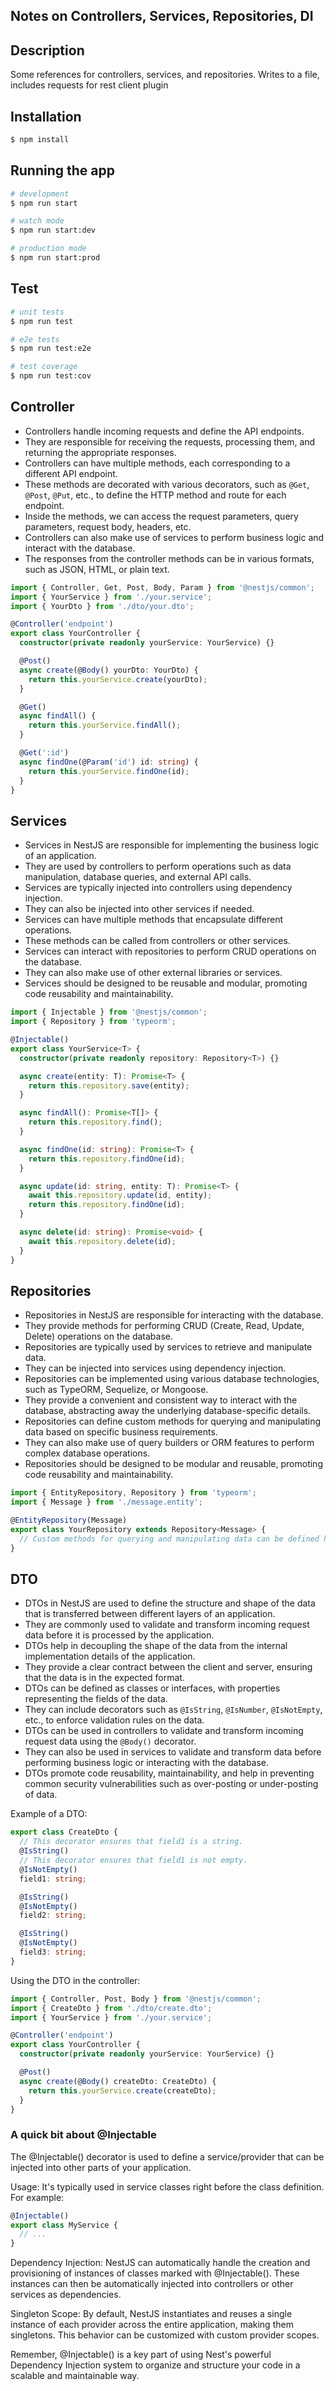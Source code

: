 ## Notes on Controllers, Services, Repositories, DI

## Description

Some references for controllers, services, and repositories. Writes to a file, includes requests for rest client plugin

## Installation

```bash
$ npm install
```

## Running the app

```bash
# development
$ npm run start

# watch mode
$ npm run start:dev

# production mode
$ npm run start:prod
```

## Test

```bash
# unit tests
$ npm run test

# e2e tests
$ npm run test:e2e

# test coverage
$ npm run test:cov
```

## Controller
- Controllers handle incoming requests and define the API endpoints.
- They are responsible for receiving the requests, processing them, and returning the appropriate responses.
- Controllers can have multiple methods, each corresponding to a different API endpoint.
- These methods are decorated with various decorators, such as `@Get`, `@Post`, `@Put`, etc., to define the HTTP method and route for each endpoint.
- Inside the methods, we can access the request parameters, query parameters, request body, headers, etc.
- Controllers can also make use of services to perform business logic and interact with the database.
- The responses from the controller methods can be in various formats, such as JSON, HTML, or plain text.

```ts
import { Controller, Get, Post, Body, Param } from '@nestjs/common';
import { YourService } from './your.service';
import { YourDto } from './dto/your.dto';

@Controller('endpoint')
export class YourController {
  constructor(private readonly yourService: YourService) {}

  @Post()
  async create(@Body() yourDto: YourDto) {
    return this.yourService.create(yourDto);
  }

  @Get()
  async findAll() {
    return this.yourService.findAll();
  }

  @Get(':id')
  async findOne(@Param('id') id: string) {
    return this.yourService.findOne(id);
  }
}
```

## Services
- Services in NestJS are responsible for implementing the business logic of an application.
- They are used by controllers to perform operations such as data manipulation, database queries, and external API calls.
- Services are typically injected into controllers using dependency injection.
- They can also be injected into other services if needed.
- Services can have multiple methods that encapsulate different operations.
- These methods can be called from controllers or other services.
- Services can interact with repositories to perform CRUD operations on the database.
- They can also make use of other external libraries or services.
- Services should be designed to be reusable and modular, promoting code reusability and maintainability.

```ts
import { Injectable } from '@nestjs/common';
import { Repository } from 'typeorm';

@Injectable()
export class YourService<T> {
  constructor(private readonly repository: Repository<T>) {}

  async create(entity: T): Promise<T> {
    return this.repository.save(entity);
  }

  async findAll(): Promise<T[]> {
    return this.repository.find();
  }

  async findOne(id: string): Promise<T> {
    return this.repository.findOne(id);
  }

  async update(id: string, entity: T): Promise<T> {
    await this.repository.update(id, entity);
    return this.repository.findOne(id);
  }

  async delete(id: string): Promise<void> {
    await this.repository.delete(id);
  }
}
```

## Repositories
- Repositories in NestJS are responsible for interacting with the database.
- They provide methods for performing CRUD (Create, Read, Update, Delete) operations on the database.
- Repositories are typically used by services to retrieve and manipulate data.
- They can be injected into services using dependency injection.
- Repositories can be implemented using various database technologies, such as TypeORM, Sequelize, or Mongoose.
- They provide a convenient and consistent way to interact with the database, abstracting away the underlying database-specific details.
- Repositories can define custom methods for querying and manipulating data based on specific business requirements.
- They can also make use of query builders or ORM features to perform complex database operations.
- Repositories should be designed to be modular and reusable, promoting code reusability and maintainability.

```ts
import { EntityRepository, Repository } from 'typeorm';
import { Message } from './message.entity';

@EntityRepository(Message)
export class YourRepository extends Repository<Message> {
  // Custom methods for querying and manipulating data can be defined here
}
```

## DTO
- DTOs in NestJS are used to define the structure and shape of the data that is transferred between different layers of an application.
- They are commonly used to validate and transform incoming request data before it is processed by the application.
- DTOs help in decoupling the shape of the data from the internal implementation details of the application.
- They provide a clear contract between the client and server, ensuring that the data is in the expected format.
- DTOs can be defined as classes or interfaces, with properties representing the fields of the data.
- They can include decorators such as `@IsString`, `@IsNumber`, `@IsNotEmpty`, etc., to enforce validation rules on the data.
- DTOs can be used in controllers to validate and transform incoming request data using the `@Body()` decorator.
- They can also be used in services to validate and transform data before performing business logic or interacting with the database.
- DTOs promote code reusability, maintainability, and help in preventing common security vulnerabilities such as over-posting or under-posting of data.

Example of a DTO:
```ts
export class CreateDto {
  // This decorator ensures that field1 is a string.
  @IsString()
  // This decorator ensures that field1 is not empty.
  @IsNotEmpty()
  field1: string;

  @IsString()
  @IsNotEmpty()
  field2: string;

  @IsString()
  @IsNotEmpty()
  field3: string;
}
```

Using the DTO in the controller:
```ts
import { Controller, Post, Body } from '@nestjs/common';
import { CreateDto } from './dto/create.dto';
import { YourService } from './your.service';

@Controller('endpoint')
export class YourController {
  constructor(private readonly yourService: YourService) {}

  @Post()
  async create(@Body() createDto: CreateDto) {
    return this.yourService.create(createDto);
  }
}
```

### A quick bit about @Injectable
The @Injectable() decorator is used to define a service/provider that can be injected into other parts of your application.

Usage: It's typically used in service classes right before the class definition. For example:
```ts
@Injectable()
export class MyService {
  // ...
}
```
Dependency Injection: NestJS can automatically handle the creation and provisioning of instances of classes marked with @Injectable(). These instances can then be automatically injected into controllers or other services as dependencies.

Singleton Scope: By default, NestJS instantiates and reuses a single instance of each provider across the entire application, making them singletons. This behavior can be customized with custom provider scopes.

Remember, @Injectable() is a key part of using Nest's powerful Dependency Injection system to organize and structure your code in a scalable and maintainable way.
